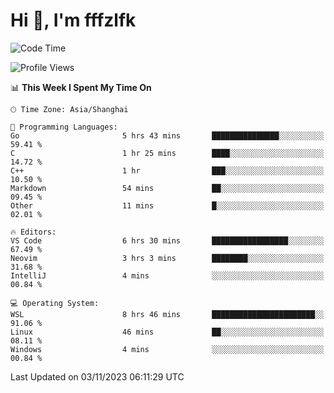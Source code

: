 # Hi 👋, I'm fffzlfk

<!--START_SECTION:waka-->
![Code Time](http://img.shields.io/badge/Code%20Time-540%20hrs%2046%20mins-blue)

![Profile Views](http://img.shields.io/badge/Profile%20Views-0-blue)

📊 **This Week I Spent My Time On** 

```text
🕑︎ Time Zone: Asia/Shanghai

💬 Programming Languages: 
Go                       5 hrs 43 mins       ███████████████░░░░░░░░░░   59.41 % 
C                        1 hr 25 mins        ████░░░░░░░░░░░░░░░░░░░░░   14.72 % 
C++                      1 hr                ███░░░░░░░░░░░░░░░░░░░░░░   10.50 % 
Markdown                 54 mins             ██░░░░░░░░░░░░░░░░░░░░░░░   09.45 % 
Other                    11 mins             █░░░░░░░░░░░░░░░░░░░░░░░░   02.01 % 

🔥 Editors: 
VS Code                  6 hrs 30 mins       █████████████████░░░░░░░░   67.49 % 
Neovim                   3 hrs 3 mins        ████████░░░░░░░░░░░░░░░░░   31.68 % 
IntelliJ                 4 mins              ░░░░░░░░░░░░░░░░░░░░░░░░░   00.84 % 

💻 Operating System: 
WSL                      8 hrs 46 mins       ███████████████████████░░   91.06 % 
Linux                    46 mins             ██░░░░░░░░░░░░░░░░░░░░░░░   08.11 % 
Windows                  4 mins              ░░░░░░░░░░░░░░░░░░░░░░░░░   00.84 % 
```


 Last Updated on 03/11/2023 06:11:29 UTC
<!--END_SECTION:waka-->
